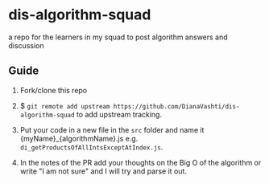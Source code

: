 # dis-algorithm-squad
a repo for the learners in my squad to post algorithm answers and discussion


## Guide
1. Fork/clone this repo


2. $ `git remote add upstream https://github.com/DianaVashti/dis-algorithm-squad` to add upstream tracking.


3. Put your code in a new file in the `src` folder and name it {myName}_{algorithmName}.js e.g. `di_getProductsOfAllIntsExceptAtIndex.js`.


4. In the notes of the PR add your thoughts on the Big O of the algorithm or write "I am not sure" and I will try and parse it out. 
